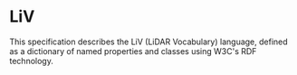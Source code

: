 # LiV
This specification describes the LiV (LiDAR Vocabulary) language, defined as a dictionary of named properties and classes using W3C's RDF technology. 
